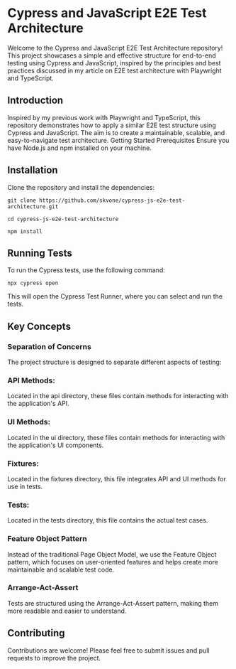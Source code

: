 # Cypress and JavaScript E2E Test Architecture

Welcome to the Cypress and JavaScript E2E Test Architecture repository! This project showcases a simple and effective structure for end-to-end testing using Cypress and JavaScript, inspired by the principles and best practices discussed in my article on E2E test architecture with Playwright and TypeScript.

## Introduction

Inspired by my previous work with Playwright and TypeScript, this repository demonstrates how to apply a similar E2E test structure using Cypress and JavaScript. The aim is to create a maintainable, scalable, and easy-to-navigate test architecture.
Getting Started
Prerequisites
Ensure you have Node.js and npm installed on your machine.

## Installation
Clone the repository and install the dependencies:


```git clone https://github.com/skvone/cypress-js-e2e-test-architecture.git```

```cd cypress-js-e2e-test-architecture```

```npm install```

## Running Tests
To run the Cypress tests, use the following command:


```npx cypress open```

This will open the Cypress Test Runner, where you can select and run the tests.

## Key Concepts
### Separation of Concerns
The project structure is designed to separate different aspects of testing:

### API Methods: 
Located in the api directory, these files contain methods for interacting with the application's API.

### UI Methods: 
Located in the ui directory, these files contain methods for interacting with the application's UI components.

### Fixtures: 
Located in the fixtures directory, this file integrates API and UI methods for use in tests.

### Tests: 
Located in the tests directory, this file contains the actual test cases.

### Feature Object Pattern

Instead of the traditional Page Object Model, we use the Feature Object pattern, which focuses on user-oriented features and helps create more maintainable and scalable test code.

### Arrange-Act-Assert

Tests are structured using the Arrange-Act-Assert pattern, making them more readable and easier to understand.


## Contributing
Contributions are welcome! Please feel free to submit issues and pull requests to improve the project.
